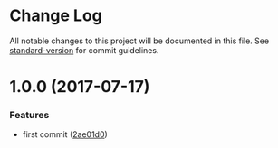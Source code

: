 # Change Log

All notable changes to this project will be documented in this file. See [standard-version](https://github.com/conventional-changelog/standard-version) for commit guidelines.

<a name="1.0.0"></a>
# 1.0.0 (2017-07-17)


### Features

* first commit ([2ae01d0](https://github.com/joakimbeng/compose-funcs/commit/2ae01d0))
